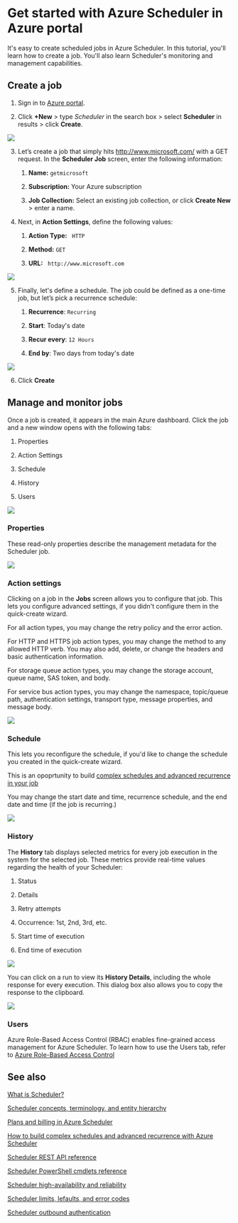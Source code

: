 <properties
 pageTitle="Get started with Azure Scheduler in Azure portal | Microsoft Azure"
 description=""
 services="scheduler"
 documentationCenter=".NET"
 authors="krisragh"
 manager="dwrede"
 editor=""/>
<tags
 ms.service="scheduler"
 ms.workload="infrastructure-services"
 ms.tgt_pltfrm="na"
 ms.devlang="dotnet"
 ms.topic="hero-article"
 ms.date="03/09/2016"
 ms.author="krisragh"/>

# Get started with Azure Scheduler in Azure portal

It's easy to create scheduled jobs in Azure Scheduler. In this tutorial, you'll learn how to create a job. You'll also learn Scheduler's monitoring and management capabilities.

## Create a job

1.  Sign in to [Azure portal](https://portal.azure.com/).  

2.  Click **+New** > type _Scheduler_ in the search box >  select **Scheduler** in results > click **Create**.

   ![][marketplace-create]

3.  Let’s create a job that simply hits http://www.microsoft.com/ with a GET request. In the **Scheduler Job** screen, enter the following information:

    1.  **Name:** `getmicrosoft`  

    2.  **Subscription:** Your Azure subscription   

    3.  **Job Collection:** Select an existing job collection, or click **Create New** > enter a name.

4.  Next, in **Action Settings**, define the following values:

    1.  **Action Type:** ` HTTP`  

    2.  **Method:** `GET`  

    3.  **URL:** ` http://www.microsoft.com`  

   ![][action-settings]

5.  Finally, let's define a schedule. The job could be defined as a one-time job, but let’s pick a recurrence schedule:

    1. **Recurrence**: `Recurring`

    2. **Start**: Today's date

    3. **Recur every**: `12 Hours`

    4. **End by**: Two days from today's date  

   ![][recurrence-schedule]

6.  Click **Create**

## Manage and monitor jobs

Once a job is created, it appears in the main Azure dashboard. Click the job and a new window opens with the following tabs:

1.  Properties  

2.  Action Settings  

3.  Schedule  

4.  History

5.  Users

   ![][job-overview]

### Properties

These read-only properties describe the management metadata for the Scheduler job.

   ![][job-properties]


### Action settings

Clicking on a job in the **Jobs** screen allows you to configure that job. This lets you configure advanced settings, if you didn't configure them in the quick-create wizard.

For all action types, you may change the retry policy and the error action.

For HTTP and HTTPS job action types, you may change the method to any allowed HTTP verb. You may also add, delete, or change the headers and basic authentication information.

For storage queue action types, you may change the storage account, queue name, SAS token, and body.

For service bus action types, you may change the namespace, topic/queue path, authentication settings, transport type, message properties, and message body.

   ![][job-action-settings]

### Schedule

This lets you reconfigure the schedule, if you'd like to change the schedule you created in the quick-create wizard.

This is an opoprtunity to build [complex schedules and advanced recurrence in your job](scheduler-advanced-complexity.md)

You may change the start date and time, recurrence schedule, and the end date and time (if the job is recurring.)

   ![][job-schedule]


### History

The **History** tab displays selected metrics for every job execution in the system for the selected job. These metrics provide real-time values regarding the health of your Scheduler:

1.  Status  

2.  Details  

3.  Retry attempts

4.  Occurrence: 1st, 2nd, 3rd, etc.

5.  Start time of execution  

6.  End time of execution

   ![][job-history]

You can click on a run to view its **History Details**, including the whole response for every execution. This dialog box also allows you to copy the response to the clipboard.

   ![][job-history-details]

### Users

Azure Role-Based Access Control (RBAC) enables fine-grained access management for Azure Scheduler. To learn how to use the Users tab, refer to [Azure Role-Based Access Control](../active-directory/role-based-access-control-configure.md)


## See also

 [What is Scheduler?](scheduler-intro.md)

 [Scheduler concepts, terminology, and entity hierarchy](scheduler-concepts-terms.md)

 [Plans and billing in Azure Scheduler](scheduler-plans-billing.md)

 [How to build complex schedules and advanced recurrence with Azure Scheduler](scheduler-advanced-complexity.md)

 [Scheduler REST API reference](https://msdn.microsoft.com/library/mt629143)

 [Scheduler PowerShell cmdlets reference](scheduler-powershell-reference.md)

 [Scheduler high-availability and reliability](scheduler-high-availability-reliability.md)

 [Scheduler limits, lefaults, and error codes](scheduler-limits-defaults-errors.md)

 [Scheduler outbound authentication](scheduler-outbound-authentication.md)


[marketplace-create]: ./media/scheduler-get-started-portal/scheduler-v2-portal-marketplace-create.png
[action-settings]: ./media/scheduler-get-started-portal/scheduler-v2-portal-action-settings.png
[recurrence-schedule]: ./media/scheduler-get-started-portal/scheduler-v2-portal-recurrence-schedule.png
[job-properties]: ./media/scheduler-get-started-portal/scheduler-v2-portal-job-properties.png
[job-overview]: ./media/scheduler-get-started-portal/scheduler-v2-portal-job-overview-1.png
[job-action-settings]: ./media/scheduler-get-started-portal/scheduler-v2-portal-job-action-settings.png
[job-schedule]: ./media/scheduler-get-started-portal/scheduler-v2-portal-job-schedule.png
[job-history]: ./media/scheduler-get-started-portal/scheduler-v2-portal-job-history.png
[job-history-details]: ./media/scheduler-get-started-portal/scheduler-v2-portal-job-history-details.png


[1]: ./media/scheduler-get-started-portal/scheduler-get-started-portal001.png
[2]: ./media/scheduler-get-started-portal/scheduler-get-started-portal002.png
[3]: ./media/scheduler-get-started-portal/scheduler-get-started-portal003.png
[4]: ./media/scheduler-get-started-portal/scheduler-get-started-portal004.png
[5]: ./media/scheduler-get-started-portal/scheduler-get-started-portal005.png
[6]: ./media/scheduler-get-started-portal/scheduler-get-started-portal006.png
[7]: ./media/scheduler-get-started-portal/scheduler-get-started-portal007.png
[8]: ./media/scheduler-get-started-portal/scheduler-get-started-portal008.png
[9]: ./media/scheduler-get-started-portal/scheduler-get-started-portal009.png
[10]: ./media/scheduler-get-started-portal/scheduler-get-started-portal010.png
[11]: ./media/scheduler-get-started-portal/scheduler-get-started-portal011.png
[12]: ./media/scheduler-get-started-portal/scheduler-get-started-portal012.png
[13]: ./media/scheduler-get-started-portal/scheduler-get-started-portal013.png
[14]: ./media/scheduler-get-started-portal/scheduler-get-started-portal014.png
[15]: ./media/scheduler-get-started-portal/scheduler-get-started-portal015.png
